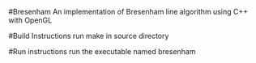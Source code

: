 #Bresenham
An implementation of Bresenham line algorithm using C++ with OpenGL

#Build Instructions
run make in source directory

#Run instructions
run the executable named bresenham

